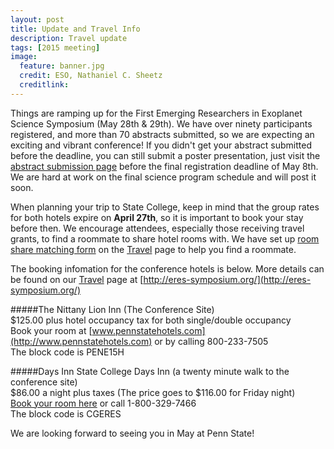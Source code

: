 ```yaml
---
layout: post
title: Update and Travel Info
description: Travel update
tags: [2015 meeting]
image:
  feature: banner.jpg
  credit: ESO, Nathaniel C. Sheetz
  creditlink: 
---
```


Things are ramping up for the First Emerging Researchers in Exoplanet Science Symposium (May 28th & 29th). We have over ninety participants registered, and more than 70 abstracts submitted, so we are expecting an exciting and vibrant conference! If you didn't get your abstract submitted before the deadline, you can still submit a poster presentation, just visit the [abstract submission page](/abstract.html) before the final registration deadline of May 8th. We are hard at work on the final science program schedule and will post it soon. 

When planning your trip to State College, keep in mind that the group rates for both hotels expire on **April 27th**, so it is important to book your stay before then. We encourage attendees, especially those receiving travel grants, to find a roommate to share hotel rooms with. We have set up [room share matching form](https://docs.google.com/forms/d/16FJOdMI77jMmL2m83fRYPRy2DV4ir3fWwxBC0emscxA/viewform) on the [Travel](/travel.html) page to help you find a roommate.  

The booking infomation for the conference hotels is below. More details can be found on our [Travel](/travel.html) page at [http://eres-symposium.org/](http://eres-symposium.org/)

#####The Nittany Lion Inn (The Conference Site)<br>
$125.00 plus hotel occupancy tax for both single/double occupancy<br>
Book your room at [www.pennstatehotels.com](http://www.pennstatehotels.com) or by calling 800-233-7505<br>
The block code is PENE15H<br>

#####Days Inn State College
Days Inn (a twenty minute walk to the conference site)<br> 
$86.00 a night plus taxes (The price goes to $116.00 for Friday night)<br>
[Book your room here](http://www.daysinn.com/hotels/pennsylvania/state-college/days-inn-penn-state/hotel-overview") or call 1-800-329-7466<br>
The block code is CGERES<br>

We are looking forward to seeing you in May at Penn State! 


